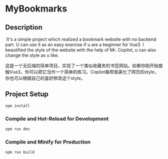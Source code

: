 # MyBookmarks

## Description

​	It's a simple project which realized a bookmark website with no backend part. U can use it as an easy exercise if u are a beginner for Vue3. I beautified the style of the website with the help of Mr. Copilot, u can also change the style as u like.

​	这是一个无后端的简单项目，实现了一个类似收藏夹的书签网站。如果你刚开始接触Vue3，你可以把它当作一个简单的练习。Copilot桑帮我美化了网页的style，你也可以根据自己的喜好修改这个style。

## Project Setup

```sh
npm install
```

### Compile and Hot-Reload for Development

```sh
npm run dev
```

### Compile and Minify for Production

```sh
npm run build
```
